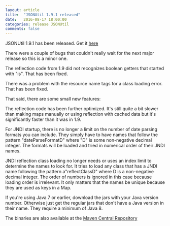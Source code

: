 ```yaml
---
layout: article
title:  "JSONUtil 1.9.1 released"
date:   2016-08-17 18:00:00
categories: release JSONUtil
comments: false
---
```

JSONUtil 1.9.1 has been released.  Get it [here](/JSONUtil/)

There were a couple of bugs that couldn't really wait for the next major release so this is a minor one.

The reflection code from 1.9 did not recognizes boolean getters that started with "is".  That has been fixed.

There was a problem with the resource name tags for a class loading error.  That has been fixed.

That said, there are some small new features:

The reflection code has been further optimized.  It's still quite a bit slower than making maps manually or using reflection with cached data but it's significantly faster than it was in 1.9.

For JNDI startup, there is no longer a limit on the number of date parsing formats you can include.  They simply have to have names that follow the pattern "dateParseFormatD" where "D" is some non-negative decimal integer.  The formats will be loaded and tried in numerical order of their JNDI names.

JNDI reflection class loading no longer needs or uses an index limit to determine the names to look for.  It tries to load any class that has a JNDI name following the pattern a"reflectClassD" where D is a non-negative decimal integer.  The order of numbers is ignored in this case because loading order is irrelevant.  It only matters that the names be unique because they are used as keys in a Map.

If you're using Java 7 or earlier, download the jars with your Java version number. Otherwise just get the regular jars that don't have a Java version in their name. They require a minimum of Java 8.

The binaries are also available at the [Maven Central Repository](http://search.maven.org/#search%7Cgav%7C1%7Cg%3A%22org.kopitubruk.util%22%20AND%20a%3A%22JSONUtil%22)
